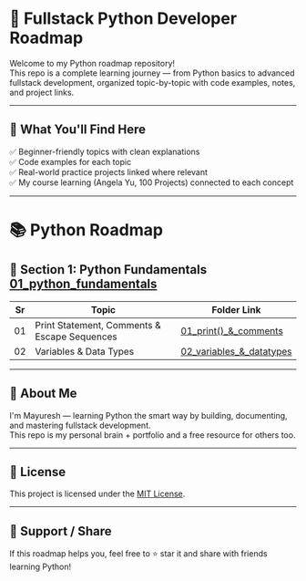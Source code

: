 # 🐍 Fullstack Python Developer Roadmap

Welcome to my Python roadmap repository!  
This repo is a complete learning journey — from Python basics to advanced fullstack development, organized topic-by-topic with code examples, notes, and project links.

---

## 🚀 What You'll Find Here

✅ Beginner-friendly topics with clean explanations  
✅ Code examples for each topic  
✅ Real-world practice projects linked where relevant  
✅ My course learning (Angela Yu, 100 Projects) connected to each concept

---

# 📚 Python Roadmap

## 🔰 Section 1: Python Fundamentals [01_python_fundamentals](./01_python_fundamentals/)

| Sr | Topic                                        | Folder Link                                                                     |
|----|----------------------------------------------|---------------------------------------------------------------------------------|
| 01 | Print Statement, Comments & Escape Sequences | [01_print()_&_comments](./01_python_fundamentals/01_print()_&_comments/)        |
| 02 | Variables & Data Types                       | [02_variables_&_datatypes](./01_python_fundamentals/02_variables_&_datatypes/)  |

---

## 💼 About Me

I'm Mayuresh — learning Python the smart way by building, documenting, and mastering fullstack development.  
This repo is my personal brain + portfolio and a free resource for others too.

---

## 🪪 License

This project is licensed under the [MIT License](LICENSE).

---

## 🌟 Support / Share

If this roadmap helps you, feel free to ⭐ star it and share with friends learning Python!


